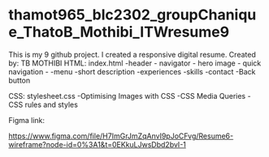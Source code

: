 # thamot965_blc2302_groupChanique_ThatoB_Mothibi_ITWresume9

This is my 9 github project. I created a responsive digital resume. 
Created by: TB MOTHIBI 
HTML: index.html 
-header - navigator
        - hero image
        - quick navigation
        - 
-menu -short description 
-experiences 
-skills 
-contact 
-Back button

CSS: stylesheet.css 
-Optimising Images with CSS 
-CSS Media Queries -CSS rules and styles


Figma link:

https://www.figma.com/file/H7ImGrJmZqAnvI9pJoCFvg/Resume6-wireframe?node-id=0%3A1&t=0EKkuLJwsDbd2bvI-1


